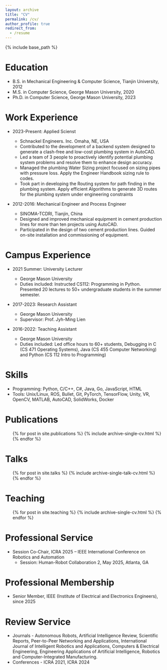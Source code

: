 ```yaml
---
layout: archive
title: "CV"
permalink: /cv/
author_profile: true
redirect_from:
  - /resume
---
```


{% include base_path %}

Education
======
* B.S. in Mechanical Engineering & Computer Science, Tianjin University, 2012
* M.S. in Computer Science, George Mason University, 2020
* Ph.D. in Computer Science, George Mason University, 2023 

Work Experience
======
* 2023-Present: Applied Scienst
  * Schnackel Engineers. Inc. Omaha, NE, USA
  * Contributed to the development of a backend system designed to generate a clash-free and low-cost plumbing system in AutoCAD.
  * Led a team of 3 people to proactively identify potential plumbing system problems and resolve them to enhance design accuracy.
  * Managed the plumbing Water Sizing project focused on sizing pipes with pressure loss. Apply the Engineer Handbook sizing rule to codes.
  * Took part in developing the Routing system for path finding in the plumbing system. Apply efficient Algorithms to generate 3D routes
for the plumbing system under engineering constraints

* 2012-2016: Mechanical Engineer and Process Engineer
  * SINOMA-TCDRI, Tianjin, China 
  * Designed and improved mechanical equipment in cement production lines for more than ten projects using AutoCAD.
  * Participated in the design of two cement production lines. Guided on-site installation and commissioning of equipment.


Campus Experience
======
* 2021 Summer: University Lecturer
  * George Mason University
  * Duties included: Instructed CS112: Programming in Python.  Presented 20 lectures to 50+ undergraduate students in the summer semester.

* 2017-2023: Research Assistant
  * George Mason University
  * Supervisor: Prof. Jyh-Ming Lien

* 2016-2022: Teaching Assistant
  * George Mason University
  * Duties included: Led office hours to 60+ students, Debugging in C (CS 471 Operating Systems), Java (CS 455 Computer Networking) and Python (CS 112 Intro to Programming)

  
Skills
======
* Programming: Python, C/C++, C#, Java, Go, JavaScript, HTML
* Tools: Unix/Linux, ROS, Bullet, Git, PyTorch, TensorFlow, Unity, VR, OpenCV, MATLAB, AutoCAD, SolidWorks, Docker

Publications
======
  <ul>{% for post in site.publications %}
    {% include archive-single-cv.html %}
  {% endfor %}</ul>
  
Talks
======
  <ul>{% for post in site.talks %}
    {% include archive-single-talk-cv.html %}
  {% endfor %}</ul>
  
Teaching
======
  <ul>{% for post in site.teaching %}
    {% include archive-single-cv.html %}
  {% endfor %}</ul>

Professional Service
======
* Session Co-Chair, ICRA 2025 – IEEE International Conference on Robotics and Automation
  * Session: Human-Robot Collaboration 2, May 2025, Atlanta, GA

Professional Membership
======
* Senior Member, IEEE (Institute of Electrical and Electronics Engineers), since 2025

Review Service
======
* Journals - Autonomous Robots, Artificial Intelligence Review, Scientific Reports, Peer-to-Peer Networking and Applications, International Journal of Intelligent Robotics and Applications, Computers & Electrical Engineering, Engineering Applications of Artificial Intelligence, Robotics and Computer-Integrated Manufacturing.
* Conferences - ICRA 2021, ICRA 2024


